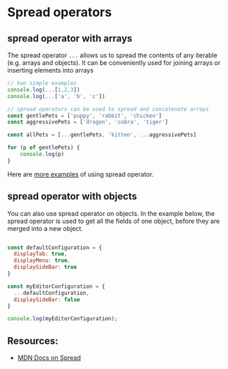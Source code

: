 # Spread operators

## spread operator with arrays

The spread operator `...` allows us to spread the contents of any iterable \(e.g. arrays and objects\). It can be conveniently used for joining arrays or inserting elements into arrays

```javascript
// two simple examples
console.log(...[1,2,3])
console.log(...['a', 'b', 'c'])

// spread operators can be used to spread and concatenate arrays
const gentlePets = ['puppy', 'rabbit', 'chicken']
const aggressivePets = ['dragon', 'cobra', 'tiger']

const allPets = [...gentlePets, 'kitten', ...aggressivePets]

for (p of gentlePets) {
    console.log(p)
}
```

Here are [more examples](https://davidwalsh.name/spread-operator) of using spread operator.

## spread operator with objects

You can also use spread operator on objects. In the example below, the spread operator is used to get all the fields of one object, before they are merged into a new object.

```javascript

const defaultConfiguration = {
  displayTab: true,
  displayMenu: true,
  displaySideBar: true
}

const myEditorConfiguration = {
  ...defaultConfiguration,
  displaySideBar: false
}

console.log(myEditorConfiguration);

```

## Resources:

* [MDN Docs on Spread](https://developer.mozilla.org/en-US/docs/Web/JavaScript/Reference/Operators/Spread_syntax)

